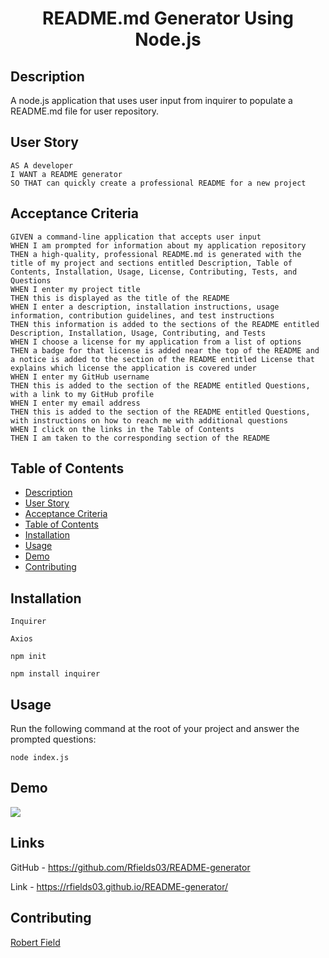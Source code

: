 <h1 align="center">README.md Generator Using Node.js </h1>
   

## Description
  
A node.js application that uses user input from inquirer to populate a README.md file for user repository.
  
## User Story
  
```
AS A developer
I WANT a README generator
SO THAT can quickly create a professional README for a new project 
```
  
## Acceptance Criteria
  
``` 
GIVEN a command-line application that accepts user input
WHEN I am prompted for information about my application repository
THEN a high-quality, professional README.md is generated with the title of my project and sections entitled Description, Table of Contents, Installation, Usage, License, Contributing, Tests, and Questions
WHEN I enter my project title
THEN this is displayed as the title of the README
WHEN I enter a description, installation instructions, usage information, contribution guidelines, and test instructions
THEN this information is added to the sections of the README entitled Description, Installation, Usage, Contributing, and Tests
WHEN I choose a license for my application from a list of options
THEN a badge for that license is added near the top of the README and a notice is added to the section of the README entitled License that explains which license the application is covered under
WHEN I enter my GitHub username
THEN this is added to the section of the README entitled Questions, with a link to my GitHub profile
WHEN I enter my email address
THEN this is added to the section of the README entitled Questions, with instructions on how to reach me with additional questions
WHEN I click on the links in the Table of Contents
THEN I am taken to the corresponding section of the README
```
  
## Table of Contents
- [Description](#description)
- [User Story](#user-story)
- [Acceptance Criteria](#acceptance-criteria)
- [Table of Contents](#table-of-contents)
- [Installation](#installation)
- [Usage](#usage)
- [Demo](#demo)
- [Contributing](#contributing)

## Installation

`Inquirer`

`Axios`
  
`npm init`
  
`npm install inquirer`
  
## Usage 
  
Run the following command at the root of your project and answer the prompted questions:
  
`node index.js`

## Demo

![](https://github.com/Rfields03/README-generator/blob/Main/README%20generator%20demo.gif)

## Links

GitHub - https://github.com/Rfields03/README-generator

Link - https://rfields03.github.io/README-generator/

## Contributing
[Robert Field](https://github.com/Rfields03)


